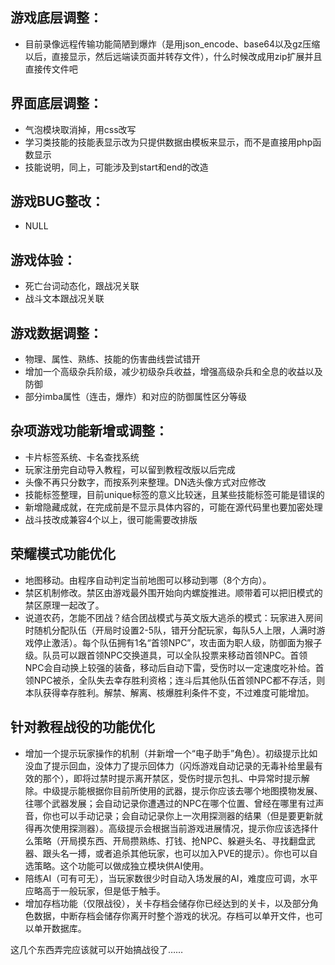 ## 游戏底层调整：
- 目前录像远程传输功能简陋到爆炸（是用json_encode、base64以及gz压缩以后，直接显示，然后远端读页面并转存文件），什么时候改成用zip扩展并且直接传文件吧

## 界面底层调整：
- 气泡模块取消掉，用css改写
- 学习类技能的技能表显示改为只提供数据由模板来显示，而不是直接用php函数显示
- 技能说明，同上，可能涉及到start和end的改造

## 游戏BUG整改：
- NULL

## 游戏体验：
- 死亡台词动态化，跟战况关联
- 战斗文本跟战况关联

## 游戏数据调整：
- 物理、属性、熟练、技能的伤害曲线尝试错开
- 增加一个高级杂兵阶级，减少初级杂兵收益，增强高级杂兵和全息的收益以及防御
- 部分imba属性（连击，爆炸）和对应的防御属性区分等级

## 杂项游戏功能新增或调整：
- 卡片标签系统、卡名查找系统
- 玩家注册完自动导入教程，可以留到教程改版以后完成
- 头像不再只分数字，而按系列来整理。DN选头像方式对应修改
- 技能标签整理，目前unique标签的意义比较迷，且某些技能标签可能是错误的
- 新增隐藏成就，在完成前是不显示具体内容的，可能在源代码里也要加密处理
- 战斗技改成兼容4个以上，很可能需要改排版

## 荣耀模式功能优化
- 地图移动。由程序自动判定当前地图可以移动到哪（8个方向）。
- 禁区机制修改。禁区由游戏最外围开始向内螺旋推进。顺带着可以把旧模式的禁区原理一起改了。
- 说道农药，怎能不团战？结合团战模式与英文版大逃杀的模式：玩家进入房间时随机分配队伍（开局时设置2-5队，错开分配玩家，每队5人上限，人满时游戏停止激活）。每个队伍拥有1名“首领NPC”，攻击面为职人级，防御面为猴子级。队员可以跟首领NPC交换道具，可以全队投票来移动首领NPC。首领NPC会自动换上较强的装备，移动后自动下雷，受伤时以一定速度吃补给。首领NPC被杀，全队失去幸存胜利资格；连斗后其他队伍首领NPC都不存活，则本队获得幸存胜利。解禁、解离、核爆胜利条件不变，不过难度可能增加。

## 针对教程战役的功能优化
- 增加一个提示玩家操作的机制（并新增一个“电子助手”角色）。初级提示比如没血了提示回血，没体力了提示回体力（闪烁游戏自动记录的无毒补给里最有效的那个），即将过禁时提示离开禁区，受伤时提示包扎、中异常时提示解除。中级提示能根据你目前所使用的武器，提示你应该去哪个地图摸物发展、往哪个武器发展；会自动记录你遭遇过的NPC在哪个位置、曾经在哪里有过声音，你也可以手动记录；会自动记录你上一次用探测器的结果（但是要更新就得再次使用探测器）。高级提示会根据当前游戏进展情况，提示你应该选择什么策略（开局摸东西、开局攒熟练、打钱、抢NPC、躲避头名、寻找翻盘武器、跟头名一搏，或者追杀其他玩家，也可以加入PVE的提示）。你也可以自选策略。这个功能可以做成独立模块供AI使用。
- 陪练AI（可有可无），当玩家数很少时自动入场发展的AI，难度应可调，水平应略高于一般玩家，但是低于触手。
- 增加存档功能（仅限战役），关卡存档会储存你已经达到的关卡，以及部分角色数据，中断存档会储存你离开时整个游戏的状况。存档可以单开文件，也可以单开数据库。

这几个东西弄完应该就可以开始搞战役了……
